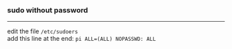 ### sudo without password
---
edit the file <code>/etc/sudoers</code>\
add this line at the end: <code>pi    ALL=(ALL) NOPASSWD: ALL</code>
